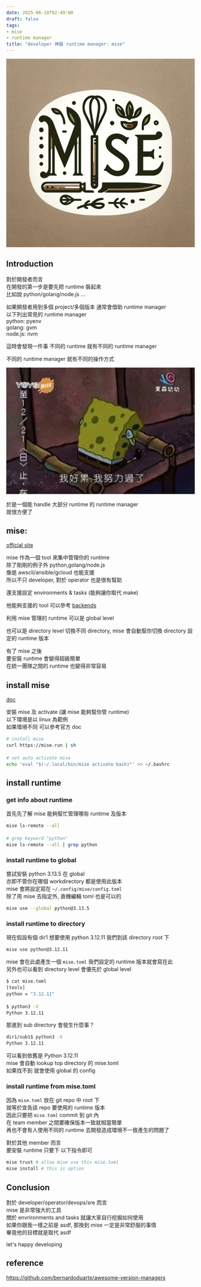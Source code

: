 ```yaml
---
date: 2025-06-18T02:49:00  
draft: false
tags:
- mise
- runtime manager
title: "developer 神器 runtime manager: mise"
---
```

![alt](images/banner.png)  

<!--more-->

## Introduction
對於開發者而言  
在開發的第一步是要先把 runtime 裝起來  
比如說 python/golang/node.js ...  

如果開發者用到多個 project/多個版本 通常會借助 runtime manager  
以下列出常見的 runtime manager  
python: pyenv  
golang: gvm  
node.js: nvm   

這時會發現一件事 不同的 runtime 就有不同的 runtime manager  

不同的 runtime manager 就有不同的操作方式  

![我好累](images/我好累.jpeg)


於是一個能 handle 大部分 runtime 的 runtime manager  
就很方便了  

## mise:  
[official site](https://mise.jdx.dev)

mise 作為一個 tool 來集中管理你的 runtime  
除了剛剛的例子外 python,golang/node.js  
像是 awscli/ansible/gcloud 也能支援  
所以不只 developer, 對於 operator 也是很有幫助  

還支援設定 environments & tasks (能夠讓你取代 make)  

他能夠支援的 tool 可以參考 [backends](https://mise.jdx.dev/dev-tools/backends/)  

利用 mise 管理的 runtime 可以是 global level  

也可以是 directory level
切換不同 directory, mise 會自動幫你切換 directory 設定的 runtime 版本  

有了 mise 之後   
要安裝 runtime 會變得超級簡單  
在統一團隊之間的 runtime 也變得非常容易  

## install mise
[doc](https://mise.jdx.dev/getting-started.html)

安裝 mise 及 activate (讓 mise 能夠幫你管 runtime)  
以下環境是以 linux 為範例  
如果環境不同 可以參考官方 doc  

```bash
# install mise
curl https://mise.run | sh

# set auto activate mise
echo 'eval "$(~/.local/bin/mise activate bash)"' >> ~/.bashrc
```

## install runtime

### get info about runtime
首先先了解 mise 能夠幫忙管理哪些 runtime 及版本
```bash
mise ls-remote --all

# grep keyword "python"
mise ls-remote --all | grep python
```

### install runtime to global
嘗試安裝 python 3.13.5 在 global  
亦即不管你在哪個 workdirectory 都是使用此版本  
mise 會將設定寫在 `~/.config/mise/config.toml`  
除了用 mise 去指定外, 直機編輯 toml 也是可以的  

```bash
mise use --global python@3.13.5
```

### install runtime to directory

現在假設有個 dir1 想要使用 python 3.12.11
我們到該 directory root 下

```bash
mise use python@3.12.11
```

mise 會在此處產生一個 `mise.toml` 我們設定的 runtime 版本就會寫在此  
另外也可以看到 directory level 會優先於 global level 
```bash
$ cat mise.toml 
[tools]
python = "3.12.11"

$ python3 -V
Python 3.12.11
```

那進到 sub directory 會發生什麼事？ 
```bash
dir1/sub1$ python3 -V
Python 3.12.11
```

可以看到依舊是 Python 3.12.11  
mise 會自動 lookup top directory 的 mise.toml  
如果找不到 就會使用 global 的 config  


### install runtime from mise.toml

因為 `mise.toml` 放在 git repo 中 root 下  
就等於宣告該 repo 要使用的 runtime 版本  
因此只要把 `mise.toml` commit 到 git 內  
在 team member 之間要確保版本一致就相當簡單  
再也不會有人使用不同的 runtime 去開發造成環境不一致產生的問題了  

對於其他 member 而言  
要安裝 runtime 只要下 以下指令即可   

```bash
mise trust # allow mise use this mise.toml
mise install # this is option
```

## Conclusion
對於 developer/operator/devops/sre 而言  
mise 是非常強大的工具  
關於 envrironments and tasks 就讓大家自行挖掘如何使用  
如果你跟我一樣之前是 asdf, 那換到 mise 一定是非常舒服的事情  
畢竟他的目標就是取代 asdf  

let's happy developing  

## reference
https://github.com/bernardoduarte/awesome-version-managers

